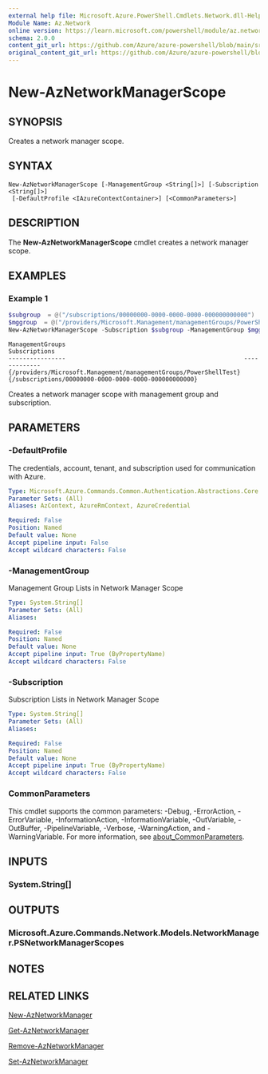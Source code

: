 ```yaml
---
external help file: Microsoft.Azure.PowerShell.Cmdlets.Network.dll-Help.xml
Module Name: Az.Network
online version: https://learn.microsoft.com/powershell/module/az.network/new-aznetworkmanagerscope
schema: 2.0.0
content_git_url: https://github.com/Azure/azure-powershell/blob/main/src/Network/Network/help/New-AzNetworkManagerScope.md
original_content_git_url: https://github.com/Azure/azure-powershell/blob/main/src/Network/Network/help/New-AzNetworkManagerScope.md
---
```


# New-AzNetworkManagerScope

## SYNOPSIS
Creates a network manager scope.

## SYNTAX

```
New-AzNetworkManagerScope [-ManagementGroup <String[]>] [-Subscription <String[]>]
 [-DefaultProfile <IAzureContextContainer>] [<CommonParameters>]
```

## DESCRIPTION
The **New-AzNetworkManagerScope** cmdlet creates a network manager scope.

## EXAMPLES

### Example 1
```powershell
$subgroup  = @("/subscriptions/00000000-0000-0000-0000-000000000000")
$mggroup  = @("/providers/Microsoft.Management/managementGroups/PowerShellTest")
New-AzNetworkManagerScope -Subscription $subgroup -ManagementGroup $mggroup
```

```output
ManagementGroups                                                  Subscriptions                                         
----------------                                                  -------------                                         
{/providers/Microsoft.Management/managementGroups/PowerShellTest} {/subscriptions/00000000-0000-0000-0000-000000000000}
```

Creates a network manager scope with management group and subscription.

## PARAMETERS

### -DefaultProfile
The credentials, account, tenant, and subscription used for communication with Azure.

```yaml
Type: Microsoft.Azure.Commands.Common.Authentication.Abstractions.Core.IAzureContextContainer
Parameter Sets: (All)
Aliases: AzContext, AzureRmContext, AzureCredential

Required: False
Position: Named
Default value: None
Accept pipeline input: False
Accept wildcard characters: False
```

### -ManagementGroup
Management Group Lists in Network Manager Scope

```yaml
Type: System.String[]
Parameter Sets: (All)
Aliases:

Required: False
Position: Named
Default value: None
Accept pipeline input: True (ByPropertyName)
Accept wildcard characters: False
```

### -Subscription
Subscription Lists in Network Manager Scope

```yaml
Type: System.String[]
Parameter Sets: (All)
Aliases:

Required: False
Position: Named
Default value: None
Accept pipeline input: True (ByPropertyName)
Accept wildcard characters: False
```

### CommonParameters
This cmdlet supports the common parameters: -Debug, -ErrorAction, -ErrorVariable, -InformationAction, -InformationVariable, -OutVariable, -OutBuffer, -PipelineVariable, -Verbose, -WarningAction, and -WarningVariable. For more information, see [about_CommonParameters](http://go.microsoft.com/fwlink/?LinkID=113216).

## INPUTS

### System.String[]

## OUTPUTS

### Microsoft.Azure.Commands.Network.Models.NetworkManager.PSNetworkManagerScopes

## NOTES

## RELATED LINKS

[New-AzNetworkManager](./New-AzNetworkManager.md)

[Get-AzNetworkManager](./Get-AzNetworkManager.md)

[Remove-AzNetworkManager](./Remove-AzNetworkManager.md)

[Set-AzNetworkManager](./Set-AzNetworkManager.md)